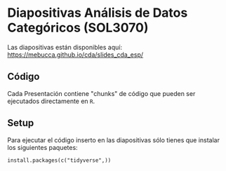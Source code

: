 # Diapositivas Análisis de Datos Categóricos (SOL3070)

Las diapositivas están disponibles aquí: <https://mebucca.github.io/cda/slides_cda_esp/>

## Código

Cada Presentación contiene "chunks" de código que pueden ser ejecutados directamente en `R`. 

## Setup

Para ejecutar el código inserto en las diapositivas sólo tienes que instalar los siguientes paquetes:

```{r, eval=FALSE}
install.packages(c("tidyverse",))
```
